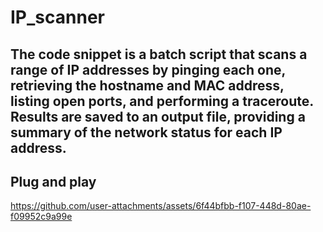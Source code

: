 # IP_scanner
The code snippet is a batch script that scans a range of IP addresses by pinging each one, retrieving the hostname and MAC address, listing open ports, and performing a traceroute. Results are saved to an output file, providing a summary of the network status for each IP address.
-------------------------------------------------------------
Plug and play
---------------------
https://github.com/user-attachments/assets/6f44bfbb-f107-448d-80ae-f09952c9a99e


